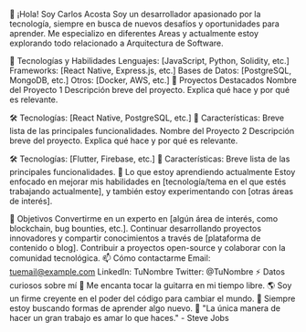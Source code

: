 👋 ¡Hola! Soy Carlos Acosta
Soy un desarrollador apasionado por la tecnología, siempre en busca de nuevos desafíos y oportunidades para aprender. Me especializo en diferentes Areas y actualmente estoy explorando todo relacionado a Arquitectura de Software.

🚀 Tecnologías y Habilidades
Lenguajes: [JavaScript, Python, Solidity, etc.]
Frameworks: [React Native, Express.js, etc.]
Bases de Datos: [PostgreSQL, MongoDB, etc.]
Otros: [Docker, AWS, etc.]
🔭 Proyectos Destacados
Nombre del Proyecto 1
Descripción breve del proyecto. Explica qué hace y por qué es relevante.

🛠️ Tecnologías: [React Native, PostgreSQL, etc.]
🌟 Características: Breve lista de las principales funcionalidades.
Nombre del Proyecto 2
Descripción breve del proyecto. Explica qué hace y por qué es relevante.

🛠️ Tecnologías: [Flutter, Firebase, etc.]
🌟 Características: Breve lista de las principales funcionalidades.
🌱 Lo que estoy aprendiendo actualmente
Estoy enfocado en mejorar mis habilidades en [tecnología/tema en el que estés trabajando actualmente], y también estoy experimentando con [otras áreas de interés].

🎯 Objetivos
Convertirme en un experto en [algún área de interés, como blockchain, bug bounties, etc.].
Continuar desarrollando proyectos innovadores y compartir conocimientos a través de [plataforma de contenido o blog].
Contribuir a proyectos open-source y colaborar con la comunidad tecnológica.
📫 Cómo contactarme
Email: tuemail@example.com
LinkedIn: TuNombre
Twitter: @TuNombre
⚡ Datos curiosos sobre mí
🎸 Me encanta tocar la guitarra en mi tiempo libre.
🌎 Soy un firme creyente en el poder del código para cambiar el mundo.
🧠 Siempre estoy buscando formas de aprender algo nuevo.
💬 "La única manera de hacer un gran trabajo es amar lo que haces." - Steve Jobs
